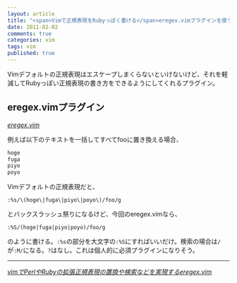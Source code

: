 ```yaml
---
layout: article
title: "<span>Vimで正規表現をRubyっぽく書ける</span>eregex.vimプラグインを使う"
date: 2011-02-02
comments: true
categories: vim
tags: vim
published: true
---
```


Vimデフォルトの正規表現はエスケープしまくらないといけないけど、それを軽減してRubyっぽい正規表現の書き方をできるようにしてくれるプラグイン。

<!-- READMORE -->


## eregex.vimプラグイン

<cite>[eregex.vim](http://www.vector.co.jp/soft/unix/writing/se265654.html)</cite>

例えば以下のテキストを一括してすべてfooに置き換える場合、

~~~ sh
hoge
fuga
piyo
poyo
~~~

Vimデフォルトの正規表現だと、

~~~ vim
:%s/\(hoge\|fuga\|piyo\|poyo\)/foo/g
~~~

とバックスラッシュ祭りになるけど、今回のeregex.vimなら、

~~~ vim
:%S/(hoge|fuga|piyo|poyo)/foo/g
~~~

のように書ける。`:%s`の部分を大文字の`:%S`にすればいいだけ。検索の場合は`/`が`:M/`になる。`?`はなし。これは個人的に必須プラグインになりそう。

* * *

<cite>[vimでPerlやRubyの拡張正規表現の置換や検索などを実現するeregex.vim](http://kaworu.jpn.org/kaworu/2010-11-28-1.php)</cite>
